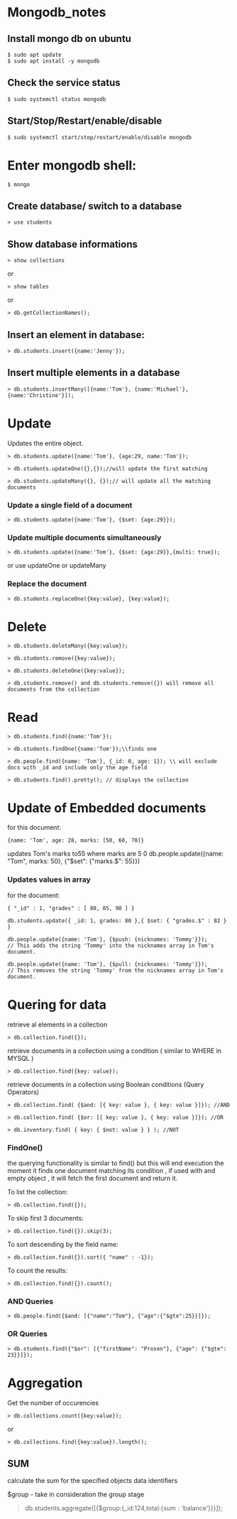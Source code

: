 # Mongodb_notes
## Install mongo db on ubuntu

    $ sudo apt update
    $ sudo apt install -y mongodb

## Check the service status

    $ sudo systemctl status mongodb

## Start/Stop/Restart/enable/disable

    $ sudo systemctl start/stop/restart/enable/disable mongodb

# Enter mongodb shell:

    $ mongo

## Create database/ switch to a database

    > use students

## Show database informations

    > show collections 

or

    > show tables

or

    > db.getCollectionNames();

## Insert an element in database:

    > db.students.insert({name:'Jenny'});

## Insert multiple elements in a database

    > db.students.insertMany([{name:'Tom'}, {name:'Michael'}, {name:'Christine'}]);

# Update

Updates the entire object.

    > db.students.update({name:'Tom'}, {age:29, name:'Tom'});

    > db.students.updateOne({},{});//will update the first matching

    > db.students.updateMany({}, {});// will update all the matching documents
	
### Update a single field of a document

    > db.students.update({name:'Tom'}, {$set: {age:29}});

### Update multiple documents simultaneously 

    > db.students.update({name:'Tom'}, {$set: {age:29}},{multi: true});
or use updateOne or updateMany

### Replace the document

    > db.students.replaceOne({key:value}, {key:value});

# Delete

    > db.students.deleteMany({key:value});

    > db.students.remove({key:value});

    > db.students.deleteOne({key:value});

    > db.students.remove() and db.students.remove({}) will remove all documents from the collection

# Read

    > db.students.find({name:'Tom'});

    > db.students.findOne({name:'Tom'});\\finds one

    > db.people.find({name: 'Tom'}, {_id: 0, age: 1}); \\ will exclude docs with _id and include only the age field

    > db.students.find().pretty(); // displays the collection

# Update of Embedded documents

for this document:

    {name: 'Tom', age: 28, marks: [50, 60, 70]}
updates Tom's marks to55 where marks are 5
0
    db.people.update({name: "Tom", marks: 50}, {"$set": {"marks.$": 55}})

### Updates values in array

for the document:

    { "_id" : 1, "grades" : [ 80, 85, 90 ] }

    db.students.update({ _id: 1, grades: 80 },{ $set: { "grades.$" : 82 } }

    db.people.update({name: 'Tom'}, {$push: {nicknames: 'Tommy'}});
    // This adds the string 'Tommy' into the nicknames array in Tom's document.

    db.people.update({name: 'Tom'}, {$pull: {nicknames: 'Tommy'}});
    // This removes the string 'Tommy' from the nicknames array in Tom's document.         


# Quering for data

retrieve al elements in a collection

    > db.collection.find({});

retrieve documents in a collection using a condition ( similar to WHERE in MYSQL )

    > db.collection.find({key: value});

retrieve documents in a collection using Boolean conditions (Query Operators)

    > db.collection.find( {$and: [{ key: value }, { key: value }]}); //AND

    > db.collection.find( {$or: [{ key: value }, { key: value }]}); //OR

    > db.inventory.find( { key: { $not: value } } ); //NOT

### FindOne()

 the querying functionality is similar to find() but this will end execution the moment it finds one document matching
its condition , if used with and empty object , it will fetch the first document and return it.

To list the collection:

    > db.collection.find({});

To skip first 3 documents:

    > db.collection.find({}).skip(3);

To sort descending by the field name:

    > db.collection.find({}).sort({ "name" : -1});

To count the results:

    > db.collection.find({}).count();

### AND Queries

    > db.people.find({$and: [{"name":"Tom"}, {"age":{"$gte":25}}]});

### OR Queries

    > db.students.find({"$or": [{"firstName": "Prosen"}, {"age": {"$gte": 23}}]});

# Aggregation

Get the number of occurencies

    > db.collections.count({key:value});

or

    > db.collections.find({key:value}).length();

## SUM
calculate the sum for the specified objects data identifiers

$group - take in consideration the group stage

  >  db.students.aggregate([{$group:{_id:124,total:{$sum:'$balance'}}}]);
